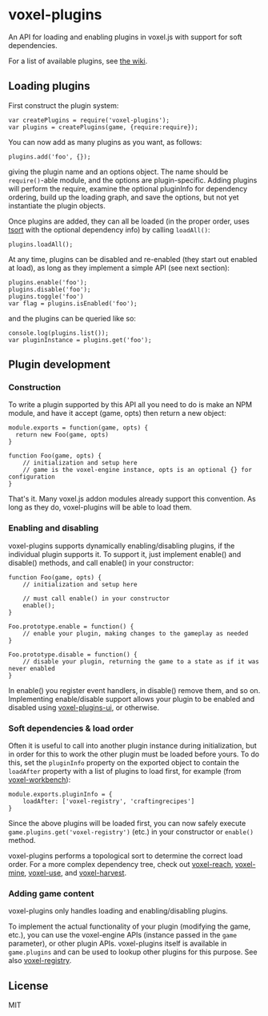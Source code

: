 # voxel-plugins

An API for loading and enabling plugins in voxel.js with support for soft dependencies.

For a list of available plugins, see [the wiki](https://github.com/deathcap/voxel-plugins/wiki).

## Loading plugins

First construct the plugin system:

    var createPlugins = require('voxel-plugins');
    var plugins = createPlugins(game, {require:require});

You can now add as many plugins as you want, as follows:

    plugins.add('foo', {});

giving the plugin name and an options object. The name should be `require()`-able module, and
the options are plugin-specific. Adding plugins will perform the require,
examine the optional pluginInfo for dependency ordering, build up the loading graph, and save the
options, but not yet instantiate the plugin objects.

Once plugins are added, they can all be loaded (in the proper order,
uses [tsort](https://github.com/eknkc/tsort) with the optional dependency info) by calling `loadAll()`:

    plugins.loadAll();

At any time, plugins can be disabled and re-enabled (they start out enabled at load),
as long as they implement a simple API (see next section):

    plugins.enable('foo');
    plugins.disable('foo');
    plugins.toggle('foo')
    var flag = plugins.isEnabled('foo');

and the plugins can be queried like so:

    console.log(plugins.list());
    var pluginInstance = plugins.get('foo');


## Plugin development

### Construction

To write a plugin supported by this API all you need to do is make an NPM module, and have it accept (game, opts) then return a new object:

    module.exports = function(game, opts) {
      return new Foo(game, opts)
    }

    function Foo(game, opts) {
        // initialization and setup here
        // game is the voxel-engine instance, opts is an optional {} for configuration
    }

That's it. Many voxel.js addon modules already support this convention. As long as they do, voxel-plugins will be able to load them.

### Enabling and disabling

voxel-plugins supports dynamically enabling/disabling plugins, if the individual plugin supports it.
To support it, just implement enable() and disable() methods, and call enable() in your constructor:

    function Foo(game, opts) {
        // initialization and setup here

        // must call enable() in your constructor
        enable();
    }

    Foo.prototype.enable = function() {
        // enable your plugin, making changes to the gameplay as needed
    }

    Foo.prototype.disable = function() {
        // disable your plugin, returning the game to a state as if it was never enabled
    }

In enable() you register event handlers, in disable() remove them, and so on. Implementing enable/disable
support allows your plugin to be enabled and disabled using [voxel-plugins-ui](https://github.com/deathcap/voxel-plugins-ui),
or otherwise.

### Soft dependencies & load order

Often it is useful to call into another plugin instance during initialization, but in order 
for this to work the other plugin must be loaded before yours. To do this, set the `pluginInfo` property
on the exported object to contain the `loadAfter` property with a list of plugins to load first, for example
(from [voxel-workbench](https://github.com/deathcap/voxel-workbench)):

    module.exports.pluginInfo = {
        loadAfter: ['voxel-registry', 'craftingrecipes']
    }

Since the above plugins will be loaded first, you can now safely execute `game.plugins.get('voxel-registry')`
(etc.) in your constructor or `enable()` method.

voxel-plugins performs a topological sort to determine the correct load order. For a more
complex dependency tree, check out
[voxel-reach](https://github.com/deathcap/voxel-reach),
[voxel-mine](https://github.com/deathcap/voxel-mine),
[voxel-use](https://github.com/deathcap/voxel-use), and
[voxel-harvest](https://github.com/deathcap/voxel-harvest).

### Adding game content

voxel-plugins only handles loading and enabling/disabling plugins. 

To implement the actual functionality of your plugin (modifying the game, etc.), you 
can use the voxel-engine APIs (instance passed in the `game` parameter), or other plugin APIs.
voxel-plugins itself is available in `game.plugins` and can be used to lookup other plugins
for this purpose. See also [voxel-registry](https://github.com/deathcap/voxel-registry).



## License

MIT
